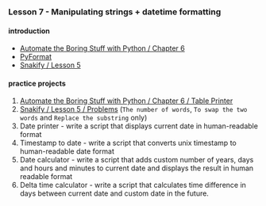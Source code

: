 ### Lesson 7 - Manipulating strings + datetime formatting 
#### introduction
- [Automate the Boring Stuff with Python / Chapter 6](https://automatetheboringstuff.com/chapter6/)
- [PyFormat](https://pyformat.info/)
- [Snakify / Lesson 5](https://snakify.org/lessons/strings_str/)
#### practice projects
1. [Automate the Boring Stuff with Python / Chapter 6 / Table Printer](https://automatetheboringstuff.com/chapter6/)
1. [Snakify / Lesson 5 / Problems](https://snakify.org/lessons/strings_str/problems/) (`The number of words`, `To swap the two words` and `Replace the substring` only)
1. Date printer - write a script that displays current date in human-readable format
1. Timestamp to date - write a script that converts unix timestamp to human-readable date format
1. Date calculator - write a script that adds custom number of years, days and hours and minutes to current date and displays the result in human readable format
1. Delta time calculator - write a script that calculates time difference in days between current date and custom date in the future.
